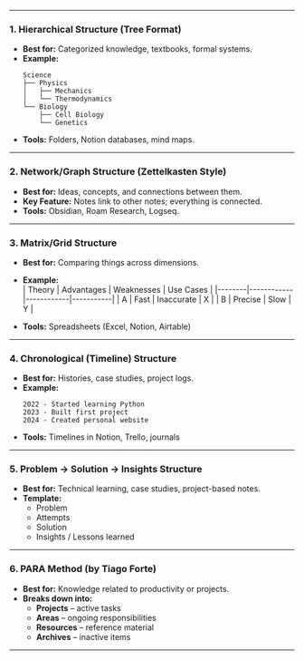 
---

### 1. **Hierarchical Structure (Tree Format)**
- **Best for:** Categorized knowledge, textbooks, formal systems.
- **Example:**  
  ```
  Science  
  ├── Physics  
  │   ├── Mechanics  
  │   └── Thermodynamics  
  └── Biology  
      ├── Cell Biology  
      └── Genetics  
  ```
- **Tools:** Folders, Notion databases, mind maps.

---

### 2. **Network/Graph Structure (Zettelkasten Style)**
- **Best for:** Ideas, concepts, and connections between them.
- **Key Feature:** Notes link to other notes; everything is connected.
- **Tools:** Obsidian, Roam Research, Logseq.

---

### 3. **Matrix/Grid Structure**
- **Best for:** Comparing things across dimensions.
- **Example:**  
  | Theory | Advantages | Weaknesses | Use Cases |
  |--------|------------|------------|-----------|
  | A      | Fast       | Inaccurate | X         |
  | B      | Precise    | Slow       | Y         |

- **Tools:** Spreadsheets (Excel, Notion, Airtable)

---

### 4. **Chronological (Timeline) Structure**
- **Best for:** Histories, case studies, project logs.
- **Example:**  
  ```
  2022 - Started learning Python  
  2023 - Built first project  
  2024 - Created personal website  
  ```
- **Tools:** Timelines in Notion, Trello, journals

---

### 5. **Problem → Solution → Insights Structure**
- **Best for:** Technical learning, case studies, project-based notes.
- **Template:**
  - Problem
  - Attempts
  - Solution
  - Insights / Lessons learned

---

### 6. **PARA Method (by Tiago Forte)**
- **Best for:** Knowledge related to productivity or projects.
- **Breaks down into:**
  - **Projects** – active tasks
  - **Areas** – ongoing responsibilities
  - **Resources** – reference material
  - **Archives** – inactive items

---
